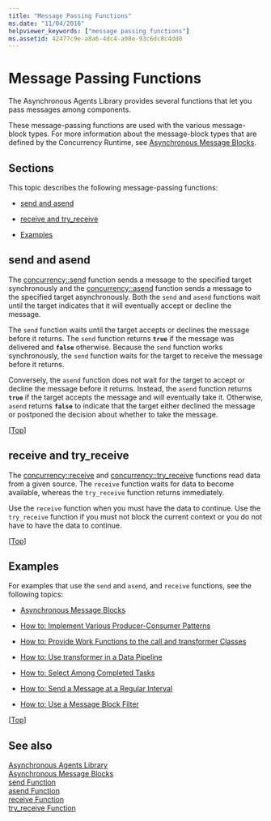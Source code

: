 ```yaml
---
title: "Message Passing Functions"
ms.date: "11/04/2016"
helpviewer_keywords: ["message passing functions"]
ms.assetid: 42477c9e-a8a6-4dc4-a98e-93c6dc8c4dd0
---
```

# Message Passing Functions

The Asynchronous Agents Library provides several functions that let you pass messages among components.

These message-passing functions are used with the various message-block types. For more information about the message-block types that are defined by the Concurrency Runtime, see [Asynchronous Message Blocks](../../parallel/concrt/asynchronous-message-blocks.md).

## <a name="top"></a> Sections

This topic describes the following message-passing functions:

- [send and asend](#send)

- [receive and try_receive](#receive)

- [Examples](#examples)

## <a name="send"></a> send and asend

The [concurrency::send](reference/concurrency-namespace-functions.md#send) function sends a message to the specified target synchronously and the [concurrency::asend](reference/concurrency-namespace-functions.md#asend) function sends a message to the specified target asynchronously. Both the `send` and `asend` functions wait until the target indicates that it will eventually accept or decline the message.

The `send` function waits until the target accepts or declines the message before it returns. The `send` function returns **`true`** if the message was delivered and **`false`** otherwise. Because the `send` function works synchronously, the `send` function waits for the target to receive the message before it returns.

Conversely, the `asend` function does not wait for the target to accept or decline the message before it returns. Instead, the `asend` function returns **`true`** if the target accepts the message and will eventually take it. Otherwise, `asend` returns **`false`** to indicate that the target either declined the message or postponed the decision about whether to take the message.

[[Top](#top)]

## <a name="receive"></a> receive and try_receive

The [concurrency::receive](reference/concurrency-namespace-functions.md#receive) and [concurrency::try_receive](reference/concurrency-namespace-functions.md#try_receive) functions read data from a given source. The `receive` function waits for data to become available, whereas the `try_receive` function returns immediately.

Use the `receive` function when you must have the data to continue. Use the `try_receive` function if you must not block the current context or you do not have to have the data to continue.

[[Top](#top)]

## <a name="examples"></a> Examples

For examples that use the `send` and `asend`, and `receive` functions, see the following topics:

- [Asynchronous Message Blocks](../../parallel/concrt/asynchronous-message-blocks.md)

- [How to: Implement Various Producer-Consumer Patterns](../../parallel/concrt/how-to-implement-various-producer-consumer-patterns.md)

- [How to: Provide Work Functions to the call and transformer Classes](../../parallel/concrt/how-to-provide-work-functions-to-the-call-and-transformer-classes.md)

- [How to: Use transformer in a Data Pipeline](../../parallel/concrt/how-to-use-transformer-in-a-data-pipeline.md)

- [How to: Select Among Completed Tasks](../../parallel/concrt/how-to-select-among-completed-tasks.md)

- [How to: Send a Message at a Regular Interval](../../parallel/concrt/how-to-send-a-message-at-a-regular-interval.md)

- [How to: Use a Message Block Filter](../../parallel/concrt/how-to-use-a-message-block-filter.md)

[[Top](#top)]

## See also

[Asynchronous Agents Library](../../parallel/concrt/asynchronous-agents-library.md)<br/>
[Asynchronous Message Blocks](../../parallel/concrt/asynchronous-message-blocks.md)<br/>
[send Function](reference/concurrency-namespace-functions.md#send)<br/>
[asend Function](reference/concurrency-namespace-functions.md#asend)<br/>
[receive Function](reference/concurrency-namespace-functions.md#receive)<br/>
[try_receive Function](reference/concurrency-namespace-functions.md#try_receive)
